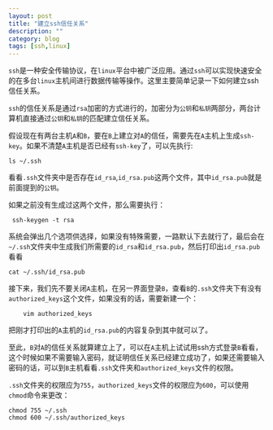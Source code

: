 ```yaml
---
layout: post
title: "建立ssh信任关系"
description: ""
category: blog
tags: [ssh,linux]
---
```



`ssh`是一种安全传输协议，在`linux`平台中被广泛应用。通过`ssh`可以实现快速安全的在多台`linux`主机间进行数据传输等操作。这里主要简单记录一下如何建立ssh信任关系。

`ssh`的信任关系是通过`rsa`加密的方式进行的，加密分为`公钥`和`私钥`两部分，两台计算机直接通过`公钥`和`私钥`的匹配建立信任关系。

假设现在有两台主机`A`和`B`，要在`B`上建立对`A`的信任，需要先在`A`主机上生成`ssh-key`。如果不清楚`A`主机是否已经有`ssh-key`了，可以先执行:
	
	ls ~/.ssh

看看`.ssh`文件夹中是否存在`id_rsa`,`id_rsa.pub`这两个文件，其中`id_rsa.pub`就是前面提到的`公钥`。

如果之前没有生成过这两个文件，那么需要执行：

	 ssh-keygen -t rsa

系统会弹出几个选项供选择，如果没有特殊需要，一路默认下去就行了，最后会在`~/.ssh`文件夹中生成我们所需要的`id_rsa`和`id_rsa.pub`，然后打印出`id_rsa.pub`看看

	cat ~/.ssh/id_rsa.pub

接下来，我们先不要关闭`A`主机，在另一界面登录`B`，查看`B`的`.ssh`文件夹下有没有`authorized_keys`这个文件，如果没有的话，需要新建一个：

		vim authorized_keys

把刚才打印出的`A`主机的`id_rsa.pub`的内容复杂到其中就可以了。

至此，`B`对`A`的信任关系就算建立上了，可以在`A`主机上试试用ssh方式登录`B`看看，这个时候如果不需要输入密码，就证明信任关系已经建立成功了，如果还需要输入密码的话，可以到`B`主机看看`.ssh`文件夹和`authorized_keys`文件的权限。

`.ssh`文件夹的权限应为`755`，`authorized_keys`文件的权限应为`600`，可以使用`chmod`命令来更改：

	chmod 755 ~/.ssh
	chmod 600 ~/.ssh/authorized_keys
	

